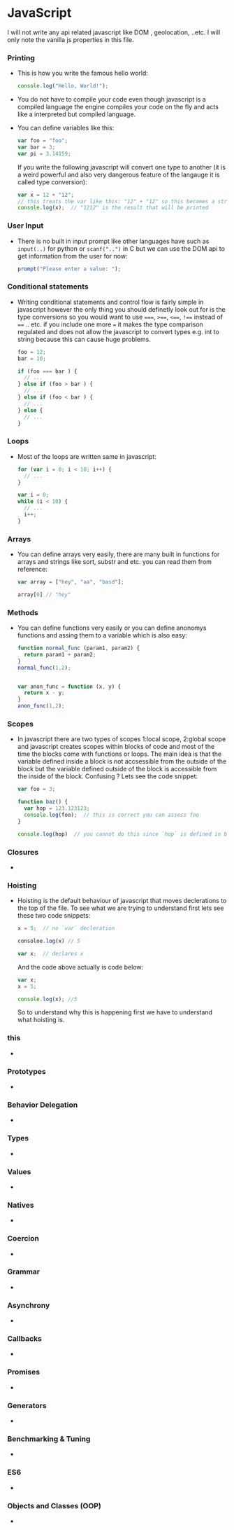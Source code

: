 # JavaScript

I will not write any api related javascript like DOM , geolocation, ..etc. I will only note the vanilla js properties in this file.

### Printing

- This is how you write the famous hello world:
  ```js
  console.log("Hello, World!");
  ```
  
- You do not have to compile your code even though javascript is a compiled language the engine compiles your code on the fly and acts like a interpreted but compiled language. 

- You can define variables like this:
  ```js
  var foo = "foo";
  var bar = 3;
  var pi = 3.14159;
  ```
  If you write the following javascript will convert one type to another (it is a weird powerful and also very dangerous feature of the langauge it is called type conversion):
  ```js
  var x = 12 + "12";
  // this treats the var like this: "12" + "12" so this becomes a string concetatantion
  console.log(x);  // "1212" is the result that will be printed
  ```

### User Input

- There is no built in input prompt like other languages have such as `input(..)` for python or `scanf("..")` in C but we can use the DOM api to get information from the user for now:
  ```js
  prompt("Please enter a value: ");
  ```

### Conditional statements

- Writing conditional statements and control flow is fairly simple in javascript however the only thing you should definetly look out for is the type conversions so you would want to use `===`, `>==`, `<==`,  `!==`  instead of `==` .. etc. if you include one more `=` it makes the type comparison regulated and does not allow the javascript to convert types e.g. int to string because this can cause huge problems.
  ```js
  foo = 12;
  bar = 10;
  
  if (foo === bar ) {
    // ...
  } else if (foo > bar ) {
    // ...
  } else if (foo < bar ) {
    // ...
  } else {
    // ...
  }
  ```

### Loops

- Most of the loops are written same in javascript:
  ```js
  for (var i = 0; i < 10; i++) {
    // ...
  }
  
  var i = 0;
  while (i < 10) {
    // ...
    i++;
  }
  ```

### Arrays

- You can define arrays very easily, there are many built in functions for arrays and strings like sort, substr and etc. you can read them from reference:
  ```js
  var array = ["hey", "aa", "basd"];
  
  array[0] // "hey"
  ```

### Methods

- You can define functions very easily or you can define anonomys functions and assing them to a variable which is also easy:
  ```js
  function normal_func (param1, param2) {
    return param1 + param2;
  }
  normal_func(1,2);
  
  
  var anon_func = function (x, y) {
    return x - y;
  }
  anon_func(1,2);
  ```

### Scopes

- In javascript there are two types of scopes 1:local scope, 2:global scope and javascript creates scopes within blocks of code and most of the time the blocks come with functions or loops. The main idea is that the variable defined inside a block is not accsessible from the outside of the block but the variable defined outside of the block is accessible from the inside of the block. Confusing ? Lets see the code snippet:
  ```js
  var foo = 3;
  
  function baz() {
    var hop = 123.123123;
    console.log(foo);  // this is correct you can assess foo
  }
  
  console.log(hop)  // you cannot do this since `hop` is defined in baz() function
  
  ```

### Closures

-

### Hoisting

- Hoisting is the default behaviour of javascript that moves declerations to the top of the file. To see what we are trying to understand first lets see these two code snippets:
  ```js
  x = 5;  // no `var` decleration
  
  consoloe.log(x) // 5
  
  var x;  // declares x
  ```
  And the code above actually is code below:
  ```js
  var x;
  x = 5;
  
  console.log(x); //5
  ```
  So to understand why this is happening first we have to understand what hoisting is.

### this

-

### Prototypes

-

### Behavior Delegation

-

### Types

-

### Values

-

### Natives

-

### Coercion

-

### Grammar

-

### Asynchrony

-

### Callbacks

-

### Promises

-

### Generators

- 

### Benchmarking & Tuning

- 

### ES6

- 

### Objects and Classes (OOP)

- 
